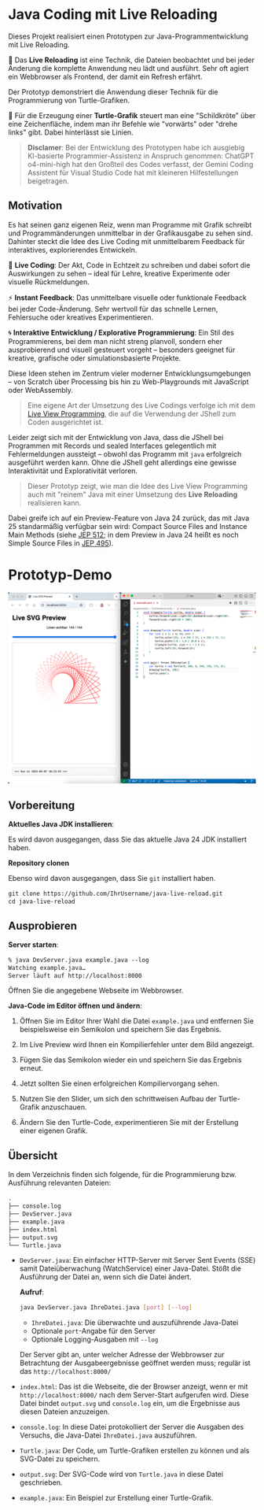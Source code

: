 # Java Coding mit Live Reloading

Dieses Projekt realisiert einen Prototypen zur Java-Programmentwicklung mit Live Reloading.

🔁 Das **Live Reloading** ist eine Technik, die Dateien beobachtet und bei jeder Änderung die komplette Anwendung neu lädt und ausführt. Sehr oft agiert ein Webbrowser als Frontend, der damit ein Refresh erfährt.

Der Prototyp demonstriert die Anwendung dieser Technik für die Programmierung von Turtle-Grafiken.

🐢 Für die Erzeugung einer **Turtle-Grafik** steuert man eine "Schildkröte" über eine Zeichenfläche, indem man ihr Befehle wie "vorwärts" oder "drehe links" gibt. Dabei hinterlässt sie Linien.

> **Disclamer**: Bei der Entwicklung des Prototypen habe ich ausgiebig KI-basierte Programmier-Assistenz in Anspruch genommen: ChatGPT o4-mini-high hat den Großteil des Codes verfasst, der Gemini Coding Assistent für Visual Studio Code hat mit kleineren Hilfestellungen beigetragen.

## Motivation

Es hat seinen ganz eigenen Reiz, wenn man Programme mit Grafik schreibt und Programmänderungen unmittelbar in der Grafikausgabe zu sehen sind. Dahinter steckt die Idee des Live Coding mit unmittelbarem Feedback für interaktives, explorierendes Entwickeln.

🎹 **Live Coding**: Der Akt, Code in Echtzeit zu schreiben und dabei sofort die Auswirkungen zu sehen – ideal für Lehre, kreative Experimente oder visuelle Rückmeldungen.

⚡ **Instant Feedback**: Das unmittelbare visuelle oder funktionale Feedback bei jeder Code-Änderung. Sehr wertvoll für das schnelle Lernen, Fehlersuche oder kreatives Experimentieren.

🌀 **Interaktive Entwicklung / Explorative Programmierung**: Ein Stil des Programmierens, bei dem man nicht streng planvoll, sondern eher ausprobierend und visuell gesteuert vorgeht – besonders geeignet für kreative, grafische oder simulationsbasierte Projekte.

Diese Ideen stehen im Zentrum vieler moderner Entwicklungsumgebungen – von Scratch über Processing bis hin zu Web-Playgrounds mit JavaScript oder WebAssembly.

> Eine eigene Art der Umsetzung des Live Codings verfolge ich mit dem [Live View Programming](https://github.com/denkspuren/LiveViewProgramming), die auf die Verwendung der JShell zum Coden ausgerichtet ist.

Leider zeigt sich mit der Entwicklung von Java, dass die JShell bei Programmen mit Records und sealed Interfaces gelegentlich mit Fehlermeldungen aussteigt – obwohl das Programm mit `java` erfolgreich ausgeführt werden kann. Ohne die JShell geht allerdings eine gewisse Interaktivität und Explorativität verloren.

> Dieser Prototyp zeigt, wie man die Idee des Live View Programming auch mit "reinem" Java mit einer Umsetzung des **Live Reloading** realisieren kann.

Dabei greife ich auf ein Preview-Feature von Java 24 zurück, das mit Java 25 standarmäßig verfügbar sein wird: Compact Source Files and Instance Main Methods (siehe [JEP 512](https://openjdk.org/jeps/512); in dem Preview in Java 24 heißt es noch Simple Source Files in [JEP 495](https://openjdk.org/jeps/495)).

# Prototyp-Demo

![Coding mit Live Reloading](Screenshots/JavaLiveReloading.png)

## Vorbereitung

**Aktuelles Java JDK installieren**:

Es wird davon ausgegangen, dass Sie das aktuelle Java 24 JDK installiert haben.

**Repository clonen**

Ebenso wird davon ausgegangen, dass Sie `git` installiert haben.

```
git clone https://github.com/IhrUsername/java-live-reload.git
cd java-live-reload
```

## Ausprobieren

**Server starten**:

```
% java DevServer.java example.java --log
Watching example.java…
Server läuft auf http://localhost:8000
```

Öffnen Sie die angegebene Webseite im Webbrowser.

**Java-Code im Editor öffnen und ändern**:

1. Öffnen Sie im Editor Ihrer Wahl die Datei `example.java` und entfernen Sie beispielsweise ein Semikolon und speichern Sie das Ergebnis.

2. Im Live Preview wird Ihnen ein Kompilierfehler unter dem Bild angezeigt.

3. Fügen Sie das Semikolon wieder ein und speichern Sie das Ergebnis erneut.

4. Jetzt sollten Sie einen erfolgreichen Kompiliervorgang sehen.

5. Nutzen Sie den Slider, um sich den schrittweisen Aufbau der Turtle-Grafik anzuschauen.

6. Ändern Sie den Turtle-Code, experimentieren Sie mit der Erstellung einer eigenen Grafik.

## Übersicht

In dem Verzeichnis finden sich folgende, für die Programmierung bzw. Ausführung relevanten Dateien:

```
.
├── console.log
├── DevServer.java
├── example.java
├── index.html
├── output.svg
└── Turtle.java
```

* `DevServer.java`: Ein einfacher HTTP-Server mit Server Sent Events (SSE) samit Dateiüberwachung (WatchService) einer Java-Datei. Stößt die Ausführung der Datei an, wenn sich die Datei ändert.

  **Aufruf**:
  
  ```bash
  java DevServer.java IhreDatei.java [port] [--log]
  ```

  * `IhreDatei.java`: Die überwachte und auszuführende Java-Datei
  * Optionale `port`-Angabe für den Server
  * Optionale Logging-Ausgaben mit `--log`

  Der Server gibt an, unter welcher Adresse der Webbrowser zur Betrachtung der Ausgabeergebnisse geöffnet werden muss; regulär ist das `http://localhost:8000/`

* `index.html`: Das ist die Webseite, die der Browser anzeigt, wenn er mit `http://localhost:8000/` nach dem Server-Start aufgerufen wird. Diese Datei bindet `output.svg` und `console.log` ein, um die Ergebnisse aus diesen Dateien anzuzeigen.

* `console.log`: In diese Datei protokolliert der Server die Ausgaben des Versuchs, die Java-Datei `IhreDatei.java` auszuführen.

* `Turtle.java`: Der Code, um Turtle-Grafiken erstellen zu können und als SVG-Datei zu speichern.

* `output.svg`: Der SVG-Code wird von `Turtle.java` in diese Datei geschrieben.

* `example.java`: Ein Beispiel zur Erstellung einer Turtle-Grafik.

